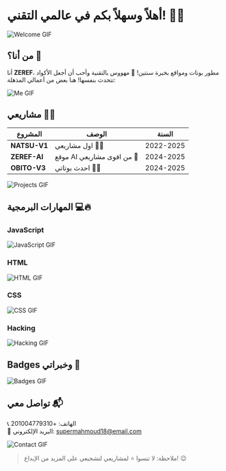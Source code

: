 # أهلاً وسهلاً بكم في عالمي التقني! 👋🔥

![Welcome GIF](https://media.giphy.com/media/LMcB8XospGZO8UQq87/giphy.gif)

## من أنا؟ 🤔
أنا **ZEREF**، مطور بوتات ومواقع بخبرة سنتين! 🤖 مهووس بالتقنية وأحب أن أجعل الأكواد تتحدث بنفسها! هنا بعض من أعمالي المذهلة:

![Me GIF](https://media.giphy.com/media/ZVik7pBtu9dNS/giphy.gif)

## مشاريعي 💼✨
| المشروع       | الوصف                      | السنة      |
|---------------|----------------------------|------------|
| **NATSU-V1**  | اول مشاريعي 🦸‍♂️        | 2022-2025  |
| **ZEREF-AI**  | موقع AI من اقوى مشاريعي 🤖  | 2024-2025  |
| **OBITO-V3**  | احدث بوتاتي 💬🔥 | 2024-2025  |

![Projects GIF](https://media.giphy.com/media/RbDKaczqWovIugyJmW/giphy.gif)

## المهارات البرمجية 💻🔥

### JavaScript
![JavaScript GIF](https://media.giphy.com/media/WtTnAfZn6aVJfBzlN3/giphy.gif)

### HTML
![HTML GIF](https://media.giphy.com/media/qgQUggAC3Pfv687qPC/giphy.gif)

### CSS
![CSS GIF](https://media.giphy.com/media/fsEaZldNC8A1PJ3mwp/giphy.gif)

### Hacking
![Hacking GIF](https://media1.tenor.com/m/wF5RiCnfj34AAAAC/work-computer.gif)

## Badges وخبراتي 🔖
![Badges GIF](https://media.giphy.com/media/Y4ak9Ki2GZCbJxAnJD/giphy.gif)

## تواصل معي 📬
📞 الهاتف: +201004779310  
📧 البريد الإلكتروني: supermahmoud18@email.com  

![Contact GIF](https://itunes.apple.com/app/apple-store/id917932200?pt=39040802&ct=Media1GIFV2&mt=8)

> ملاحظة: لا تنسوا ⭐ لمشاريعي لتشجيعي على المزيد من الإبداع! 😉
